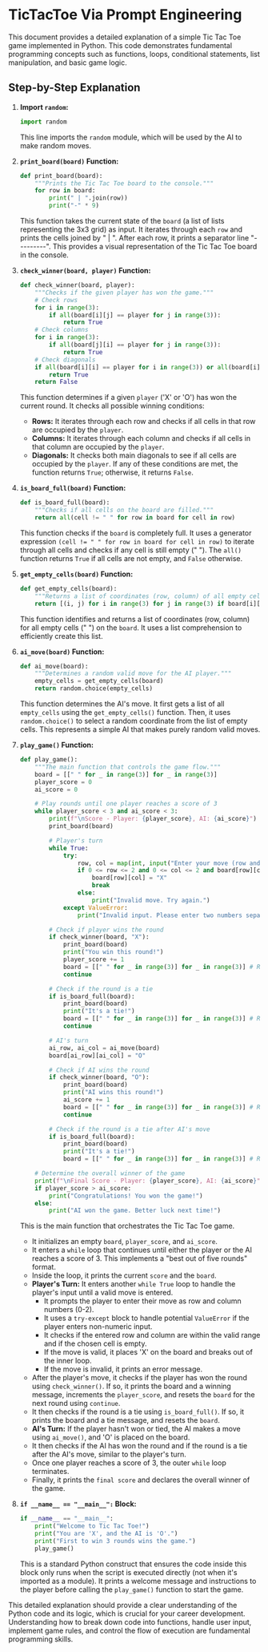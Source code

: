 # TicTacToe Via Prompt Engineering

This document provides a detailed explanation of a simple Tic Tac Toe game implemented in Python. This code demonstrates fundamental programming concepts such as functions, loops, conditional statements, list manipulation, and basic game logic.

## Step-by-Step Explanation

1.  **Import `random`:**

    ```python
    import random
    ```

    This line imports the `random` module, which will be used by the AI to make random moves.

2.  **`print_board(board)` Function:**

    ```python
    def print_board(board):
        """Prints the Tic Tac Toe board to the console."""
        for row in board:
            print(" | ".join(row))
            print("-" * 9)
    ```

    This function takes the current state of the `board` (a list of lists representing the 3x3 grid) as input. It iterates through each `row` and prints the cells joined by " | ". After each row, it prints a separator line "---------". This provides a visual representation of the Tic Tac Toe board in the console.

3.  **`check_winner(board, player)` Function:**

    ```python
    def check_winner(board, player):
        """Checks if the given player has won the game."""
        # Check rows
        for i in range(3):
            if all(board[i][j] == player for j in range(3)):
                return True
        # Check columns
        for i in range(3):
            if all(board[j][i] == player for j in range(3)):
                return True
        # Check diagonals
        if all(board[i][i] == player for i in range(3)) or all(board[i][2-i] == player for i in range(3)):
            return True
        return False
    ```

    This function determines if a given `player` ('X' or 'O') has won the current round. It checks all possible winning conditions:

      * **Rows:** It iterates through each row and checks if all cells in that row are occupied by the `player`.
      * **Columns:** It iterates through each column and checks if all cells in that column are occupied by the `player`.
      * **Diagonals:** It checks both main diagonals to see if all cells are occupied by the `player`.
        If any of these conditions are met, the function returns `True`; otherwise, it returns `False`.

4.  **`is_board_full(board)` Function:**

    ```python
    def is_board_full(board):
        """Checks if all cells on the board are filled."""
        return all(cell != " " for row in board for cell in row)
    ```

    This function checks if the `board` is completely full. It uses a generator expression `(cell != " " for row in board for cell in row)` to iterate through all cells and checks if any cell is still empty (" "). The `all()` function returns `True` if all cells are not empty, and `False` otherwise.

5.  **`get_empty_cells(board)` Function:**

    ```python
    def get_empty_cells(board):
        """Returns a list of coordinates (row, column) of all empty cells."""
        return [(i, j) for i in range(3) for j in range(3) if board[i][j] == " "]
    ```

    This function identifies and returns a list of coordinates (row, column) for all empty cells (" ") on the `board`. It uses a list comprehension to efficiently create this list.

6.  **`ai_move(board)` Function:**

    ```python
    def ai_move(board):
        """Determines a random valid move for the AI player."""
        empty_cells = get_empty_cells(board)
        return random.choice(empty_cells)
    ```

    This function determines the AI's move. It first gets a list of all `empty_cells` using the `get_empty_cells()` function. Then, it uses `random.choice()` to select a random coordinate from the list of empty cells. This represents a simple AI that makes purely random valid moves.

7.  **`play_game()` Function:**

    ```python
    def play_game():
        """The main function that controls the game flow."""
        board = [[" " for _ in range(3)] for _ in range(3)]
        player_score = 0
        ai_score = 0

        # Play rounds until one player reaches a score of 3
        while player_score < 3 and ai_score < 3:
            print(f"\nScore - Player: {player_score}, AI: {ai_score}")
            print_board(board)

            # Player's turn
            while True:
                try:
                    row, col = map(int, input("Enter your move (row and column, 0-2): ").split())
                    if 0 <= row <= 2 and 0 <= col <= 2 and board[row][col] == " ":
                        board[row][col] = "X"
                        break
                    else:
                        print("Invalid move. Try again.")
                except ValueError:
                    print("Invalid input. Please enter two numbers separated by a space.")

            # Check if player wins the round
            if check_winner(board, "X"):
                print_board(board)
                print("You win this round!")
                player_score += 1
                board = [[" " for _ in range(3)] for _ in range(3)] # Reset the board
                continue

            # Check if the round is a tie
            if is_board_full(board):
                print_board(board)
                print("It's a tie!")
                board = [[" " for _ in range(3)] for _ in range(3)] # Reset the board
                continue

            # AI's turn
            ai_row, ai_col = ai_move(board)
            board[ai_row][ai_col] = "O"

            # Check if AI wins the round
            if check_winner(board, "O"):
                print_board(board)
                print("AI wins this round!")
                ai_score += 1
                board = [[" " for _ in range(3)] for _ in range(3)] # Reset the board
                continue

            # Check if the round is a tie after AI's move
            if is_board_full(board):
                print_board(board)
                print("It's a tie!")
                board = [[" " for _ in range(3)] for _ in range(3)] # Reset the board

        # Determine the overall winner of the game
        print(f"\nFinal Score - Player: {player_score}, AI: {ai_score}")
        if player_score > ai_score:
            print("Congratulations! You won the game!")
        else:
            print("AI won the game. Better luck next time!")
    ```

    This is the main function that orchestrates the Tic Tac Toe game.

      * It initializes an empty `board`, `player_score`, and `ai_score`.
      * It enters a `while` loop that continues until either the player or the AI reaches a score of 3. This implements a "best out of five rounds" format.
      * Inside the loop, it prints the current `score` and the `board`.
      * **Player's Turn:** It enters another `while True` loop to handle the player's input until a valid move is entered.
          * It prompts the player to enter their move as row and column numbers (0-2).
          * It uses a `try-except` block to handle potential `ValueError` if the player enters non-numeric input.
          * It checks if the entered row and column are within the valid range and if the chosen cell is empty.
          * If the move is valid, it places 'X' on the board and breaks out of the inner loop.
          * If the move is invalid, it prints an error message.
      * After the player's move, it checks if the player has won the round using `check_winner()`. If so, it prints the board and a winning message, increments the `player_score`, and resets the `board` for the next round using `continue`.
      * It then checks if the round is a tie using `is_board_full()`. If so, it prints the board and a tie message, and resets the `board`.
      * **AI's Turn:** If the player hasn't won or tied, the AI makes a move using `ai_move()`, and 'O' is placed on the board.
      * It then checks if the AI has won the round and if the round is a tie after the AI's move, similar to the player's turn.
      * Once one player reaches a score of 3, the outer `while` loop terminates.
      * Finally, it prints the `final score` and declares the overall winner of the game.

8.  **`if __name__ == "__main__":` Block:**

    ```python
    if __name__ == "__main__":
        print("Welcome to Tic Tac Toe!")
        print("You are 'X', and the AI is 'O'.")
        print("First to win 3 rounds wins the game.")
        play_game()
    ```

    This is a standard Python construct that ensures the code inside this block only runs when the script is executed directly (not when it's imported as a module). It prints a welcome message and instructions to the player before calling the `play_game()` function to start the game.

This detailed explanation should provide a clear understanding of the Python code and its logic, which is crucial for your career development. Understanding how to break down code into functions, handle user input, implement game rules, and control the flow of execution are fundamental programming skills.
